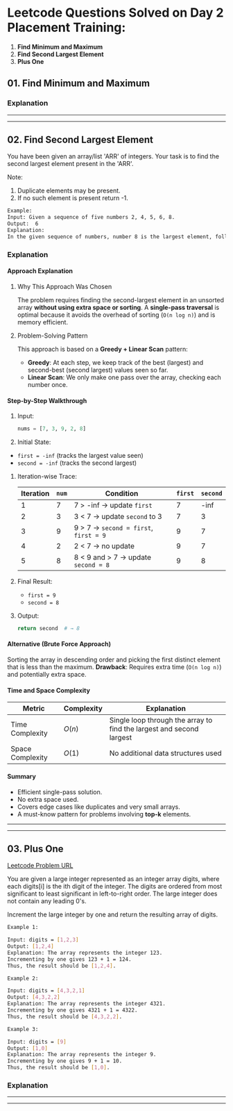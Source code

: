 # Leetcode Questions Solved on Day 2 Placement Training:

1. **Find Minimum and Maximum**
2. **Find Second Largest Element**
3. **Plus One**

## 01. Find Minimum and Maximum

### Explanation

---

---

## 02. Find Second Largest Element

You have been given an array/list 'ARR' of integers. Your task is to find the second largest element present in the 'ARR'.

Note:

1. Duplicate elements may be present.
2. If no such element is present return -1.

```bash
Example:
Input: Given a sequence of five numbers 2, 4, 5, 6, 8.
Output:  6
Explanation:
In the given sequence of numbers, number 8 is the largest element, followed by number 6 which is the second-largest element. Hence we return number 6 which is the second-largest element in the sequence.
```

### Explanation

#### Approach Explanation

1. Why This Approach Was Chosen

   The problem requires finding the second-largest element in an unsorted array **without using extra space or sorting**. A **single-pass traversal** is optimal because it avoids the overhead of sorting (`O(n log n)`) and is memory efficient.

2. Problem-Solving Pattern

   This approach is based on a **Greedy + Linear Scan** pattern:

   - **Greedy**: At each step, we keep track of the best (largest) and second-best (second largest) values seen so far.
   - **Linear Scan**: We only make one pass over the array, checking each number once.

#### Step-by-Step Walkthrough

1. Input:

   ```python
   nums = [7, 3, 9, 2, 8]
   ```

1. Initial State:

- `first = -inf` (tracks the largest value seen)
- `second = -inf` (tracks the second largest)

1. Iteration-wise Trace:

   | Iteration | `num` | Condition                             | `first` | `second` |
   | --------- | ----- | ------------------------------------- | ------- | -------- |
   | 1         | 7     | 7 > -inf → update `first`             | 7       | -inf     |
   | 2         | 3     | 3 < 7 → update `second` to 3          | 7       | 3        |
   | 3         | 9     | 9 > 7 → `second = first`, `first = 9` | 9       | 7        |
   | 4         | 2     | 2 < 7 → no update                     | 9       | 7        |
   | 5         | 8     | 8 < 9 and > 7 → update `second = 8`   | 9       | 8        |

1. Final Result:

   - `first = 9`
   - `second = 8`

1. Output:

   ```python
   return second  # → 8
   ```

#### Alternative (Brute Force Approach)

Sorting the array in descending order and picking the first distinct element that is less than the maximum.
**Drawback**: Requires extra time (`O(n log n)`) and potentially extra space.

#### Time and Space Complexity

| Metric           | Complexity | Explanation                                                          |
| ---------------- | ---------- | -------------------------------------------------------------------- |
| Time Complexity  | $O(n)$     | Single loop through the array to find the largest and second largest |
| Space Complexity | $O(1)$     | No additional data structures used                                   |

#### Summary

- Efficient single-pass solution.
- No extra space used.
- Covers edge cases like duplicates and very small arrays.
- A must-know pattern for problems involving **top-k** elements.

---

---

## 03. Plus One

[Leetcode Problem URL](https://leetcode.com/problems/plus-one/)

You are given a large integer represented as an integer array digits, where each digits[i] is the ith digit of the integer. The digits are ordered from most significant to least significant in left-to-right order. The large integer does not contain any leading 0's.

Increment the large integer by one and return the resulting array of digits.

```bash
Example 1:

Input: digits = [1,2,3]
Output: [1,2,4]
Explanation: The array represents the integer 123.
Incrementing by one gives 123 + 1 = 124.
Thus, the result should be [1,2,4].
```

```bash
Example 2:

Input: digits = [4,3,2,1]
Output: [4,3,2,2]
Explanation: The array represents the integer 4321.
Incrementing by one gives 4321 + 1 = 4322.
Thus, the result should be [4,3,2,2].
```

```bash
Example 3:

Input: digits = [9]
Output: [1,0]
Explanation: The array represents the integer 9.
Incrementing by one gives 9 + 1 = 10.
Thus, the result should be [1,0].
```

### Explanation

---

---
